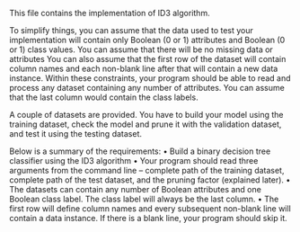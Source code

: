 This file contains the implementation of ID3 algorithm.


To simplify things, you can assume that the data used to test your implementation will contain only Boolean (0 or 1) attributes and Boolean (0 or 1) class values.
You can assume that there will be no missing data or attributes
You can also assume that the first row of the dataset will contain column names and each non-blank line after that will contain a new data instance.
Within these constraints, your program should be able to read and process any dataset containing any number of attributes.
You can assume that the last column would contain the class labels.

A couple of datasets are provided. You have to build your model using the training dataset,
check the model and prune it with the validation dataset, and test it using the testing dataset.

Below is a summary of the requirements:
• Build a binary decision tree classifier using the ID3 algorithm
• Your program should read three arguments from the command line – complete path of the training dataset, complete path of the test dataset, and the pruning factor (explained later).
• The datasets can contain any number of Boolean attributes and one Boolean class label. The class label will always be the last column.
• The first row will define column names and every subsequent non-blank line will contain a data instance. If there is a blank line, your program should skip it.
